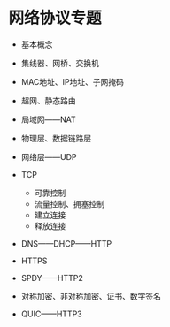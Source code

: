 # 网络协议专题

+ 基本概念
+ 集线器、网桥、交换机
+ MAC地址、IP地址、子网掩码
+ 超网、静态路由
+ 局域网——NAT
+ 物理层、数据链路层
+ 网络层——UDP
+ TCP
  + 可靠控制
  + 流量控制、拥塞控制
  + 建立连接
  + 释放连接

+ DNS——DHCP——HTTP
+ HTTPS
+ SPDY——HTTP2
+ 对称加密、非对称加密、证书、数字签名
+ QUIC——HTTP3